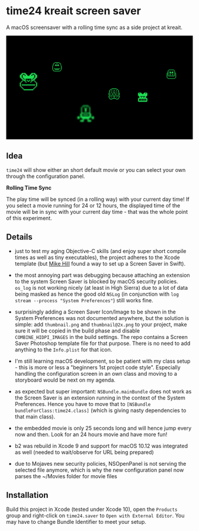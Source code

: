# time24 kreait screen saver

A macOS screensaver with a rolling time sync as a side project at kreait.

![Screenshot](./screenshot.png)

## Idea

`time24` will show either an short default movie or you can select your own through the configuration panel.

**Rolling Time Sync**

The play time will be synced (in a rolling way) with your current day time!
If you select a movie running for 24 or 12 hours, the displayed time of the movie will be in sync with your current day time - that was the whole point of this experiment.

## Details

- just to test my aging Objective-C skills (and enjoy super short compile times as well as tiny executables), the project adheres to the Xcode template (but [Mike Hill](https://blog.viacom.tech/2016/06/27/making-a-macos-screen-saver-in-swift-with-scenekit/) found a way to set up a Screen Saver in Swift).

- the most annoying part was debugging because attaching an extension to the system Screen Saver is blocked by macOS security policies. `os_log` is not working nicely (at least in High Sierra) due to a lot of data being masked as *<private>* hence the good old `NSLog` (in conjunction with `log stream --process "System Preferences"`) still works fine.

- surprisingly adding a Screen Saver Icon/Image to be shown in the System Preferences was not documented anywhere, but the solution is simple: add `thumbnail.png` and `thumbnail@2x.png` to your project, make sure it will be copied in the build phase and disable `COMBINE_HIDPI_IMAGES` in the build settings. The repo contains a Screen Saver Photoshop template file for that purpose. There is no need to add anything to the `Info.plist` for that icon.

- I'm still learning macOS development, so be patient with my class setup - this is more or less a "beginners 1st project code style". Especially handling the configuration screen in an own class and moving to a storyboard would be next on my agenda.

- as expected but super important: `NSBundle.mainBundle` does not work as the Screen Saver is an extension running in the context of the System Preferences. Hence you have to move that to `[NSBundle bundleForClass:time24.class]` (which is giving nasty dependencies to that main class).

- the embedded movie is only 25 seconds long and will hence jump every now and then. Look for an 24 hours movie and have more fun!

- b2 was rebuild in Xcode 9 and support for macOS 10.12 was integrated as well (needed to wait/observe for URL being prepared)

- due to Mojaves new security policies, NSOpenPanel is not serving the selected file anymore, which is why the new configuration panel now parses the ~/Movies folder for movie files

## Installation

Build this project in Xcode (tested under Xcode 10), open the `Products` group and right-click on `time24.saver` to `Open with External Editor`. You may have to change Bundle Identifier to meet your setup.
